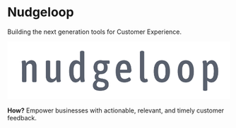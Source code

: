 # Nudgeloop
Building the next generation tools for Customer Experience.

![NudgeloopBanner](/images/logo.png)

**How?** Empower businesses with actionable, relevant, and timely customer feedback.